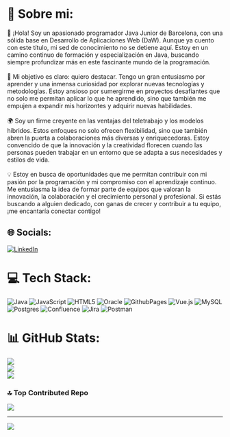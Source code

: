 # 💫 Sobre mi:
👋 ¡Hola! Soy un apasionado programador Java Junior de Barcelona, con una sólida base en Desarrollo de Aplicaciones Web (DaW). Aunque ya cuento con este título, mi sed de conocimiento no se detiene aquí. Estoy en un camino continuo de formación y especialización en Java, buscando siempre profundizar más en este fascinante mundo de la programación.<br><br>🚀 Mi objetivo es claro: quiero destacar. Tengo un gran entusiasmo por aprender y una inmensa curiosidad por explorar nuevas tecnologías y metodologías. Estoy ansioso por sumergirme en proyectos desafiantes que no solo me permitan aplicar lo que he aprendido, sino que también me empujen a expandir mis horizontes y adquirir nuevas habilidades.<br><br>🌍 Soy un firme creyente en las ventajas del teletrabajo y los modelos híbridos. Estos enfoques no solo ofrecen flexibilidad, sino que también abren la puerta a colaboraciones más diversas y enriquecedoras. Estoy convencido de que la innovación y la creatividad florecen cuando las personas pueden trabajar en un entorno que se adapta a sus necesidades y estilos de vida.<br><br>💡 Estoy en busca de oportunidades que me permitan contribuir con mi pasión por la programación y mi compromiso con el aprendizaje continuo. Me entusiasma la idea de formar parte de equipos que valoran la innovación, la colaboración y el crecimiento personal y profesional. Si estás buscando a alguien dedicado, con ganas de crecer y contribuir a tu equipo, ¡me encantaría conectar contigo!


## 🌐 Socials:
[![LinkedIn](https://img.shields.io/badge/LinkedIn-%230077B5.svg?logo=linkedin&logoColor=white)](https://www.linkedin.com/in/sergio-altarriba-391907119/) 

# 💻 Tech Stack:
![Java](https://img.shields.io/badge/java-%23ED8B00.svg?style=for-the-badge&logo=openjdk&logoColor=white) ![JavaScript](https://img.shields.io/badge/javascript-%23323330.svg?style=for-the-badge&logo=javascript&logoColor=%23F7DF1E) ![HTML5](https://img.shields.io/badge/html5-%23E34F26.svg?style=for-the-badge&logo=html5&logoColor=white) ![Oracle](https://img.shields.io/badge/Oracle-F80000?style=for-the-badge&logo=oracle&logoColor=white) ![GithubPages](https://img.shields.io/badge/github%20pages-121013?style=for-the-badge&logo=github&logoColor=white) ![Vue.js](https://img.shields.io/badge/vue.js-%2335495e.svg?style=for-the-badge&logo=vuedotjs&logoColor=%234FC08D) ![MySQL](https://img.shields.io/badge/mysql-%2300000f.svg?style=for-the-badge&logo=mysql&logoColor=white) ![Postgres](https://img.shields.io/badge/postgres-%23316192.svg?style=for-the-badge&logo=postgresql&logoColor=white) ![Confluence](https://img.shields.io/badge/confluence-%23172BF4.svg?style=for-the-badge&logo=confluence&logoColor=white) ![Jira](https://img.shields.io/badge/jira-%230A0FFF.svg?style=for-the-badge&logo=jira&logoColor=white) ![Postman](https://img.shields.io/badge/Postman-FF6C37?style=for-the-badge&logo=postman&logoColor=white)
# 📊 GitHub Stats:
![](https://github-readme-stats.vercel.app/api?username=RoscasAg&theme=dark&hide_border=false&include_all_commits=false&count_private=false)<br/>
![](https://github-readme-streak-stats.herokuapp.com/?user=RoscasAg&theme=dark&hide_border=false)<br/>
![](https://github-readme-stats.vercel.app/api/top-langs/?username=RoscasAg&theme=dark&hide_border=false&include_all_commits=false&count_private=false&layout=compact)

### 🔝 Top Contributed Repo
![](https://github-contributor-stats.vercel.app/api?username=RoscasAg&limit=5&theme=dark&combine_all_yearly_contributions=true)

---
[![](https://visitcount.itsvg.in/api?id=RoscasAg&icon=0&color=0)](https://visitcount.itsvg.in)

<!-- Proudly created with GPRM ( https://gprm.itsvg.in ) -->
